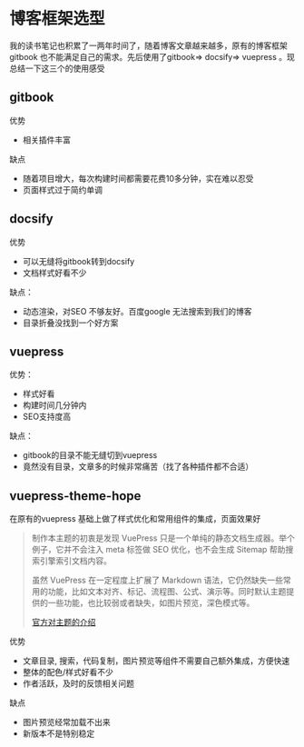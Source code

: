 # 博客框架选型

我的读书笔记也积累了一两年时间了，随着博客文章越来越多，原有的博客框架gitbook 也不能满足自己的需求。先后使用了gitbook=> docsify=> vuepress 。现总结一下这三个的使用感受

## gitbook

优势

- 相关插件丰富

缺点

- 随着项目增大，每次构建时间都需要花费10多分钟，实在难以忍受
- 页面样式过于简约单调

## docsify

优势

- 可以无缝将gitbook转到docsify
- 文档样式好看不少

缺点：

- 动态渲染，对SEO 不够友好。百度google 无法搜索到我们的博客
- 目录折叠没找到一个好方案

## vuepress 

优势：

- 样式好看
- 构建时间几分钟内
- SEO支持度高

缺点：

- gitbook的目录不能无缝切到vuepress
- 竟然没有目录，文章多的时候非常痛苦（找了各种插件都不合适）

## vuepress-theme-hope

在原有的vuepress  基础上做了样式优化和常用组件的集成，页面效果好

>制作本主题的初衷是发现 VuePress 只是一个单纯的静态文档生成器。举个例子，它并不会注入 meta 标签做 SEO 优化，也不会生成 Sitemap 帮助搜索引擎索引文档内容。
>
>虽然 VuePress 在一定程度上扩展了 Markdown 语法，它仍然缺失一些常用的功能，比如文本对齐、标记、流程图、公式、演示等。同时默认主题提供的一些功能，也比较弱或者缺失，如图片预览，深色模式等。
>
>[官方对主题的介绍](https://vuepress-theme-hope.github.io/v2/zh/guide/get-started/intro.html)

优势

- 文章目录, 搜索，代码复制，图片预览等组件不需要自己额外集成，方便快速
- 整体的配色/样式好看不少
- 作者活跃，及时的反馈相关问题

缺点

- 图片预览经常加载不出来
- 新版本不是特别稳定

